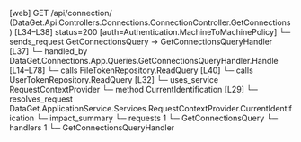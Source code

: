 [web] GET /api/connection/  (DataGet.Api.Controllers.Connections.ConnectionController.GetConnections)  [L34–L38] status=200 [auth=Authentication.MachineToMachinePolicy]
  └─ sends_request GetConnectionsQuery -> GetConnectionsQueryHandler [L37]
    └─ handled_by DataGet.Connections.App.Queries.GetConnectionsQueryHandler.Handle [L14–L78]
      └─ calls FileTokenRepository.ReadQuery [L40]
      └─ calls UserTokenRepository.ReadQuery [L32]
      └─ uses_service RequestContextProvider
        └─ method CurrentIdentification [L29]
          └─ resolves_request DataGet.ApplicationService.Services.RequestContextProvider.CurrentIdentification
  └─ impact_summary
    └─ requests 1
      └─ GetConnectionsQuery
    └─ handlers 1
      └─ GetConnectionsQueryHandler

